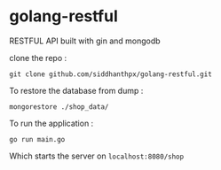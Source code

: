 # golang-restful
RESTFUL API built with gin and mongodb

clone the repo :

``` git clone github.com/siddhanthpx/golang-restful.git ```


To restore the database from dump : 

``` mongorestore ./shop_data/ ```

To run the application :

``` go run main.go ```

Which starts the server on `localhost:8080/shop`